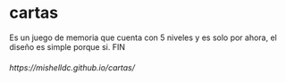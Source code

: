 # cartas
Es un juego de memoria que cuenta con 5 niveles y es solo por ahora, el diseño es simple porque si. FIN
<h6>https://mishelldc.github.io/cartas/</h6>
